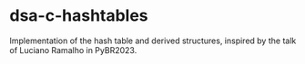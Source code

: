 # dsa-c-hashtables
Implementation of the hash table and derived structures, inspired by the talk of Luciano Ramalho in PyBR2023.
